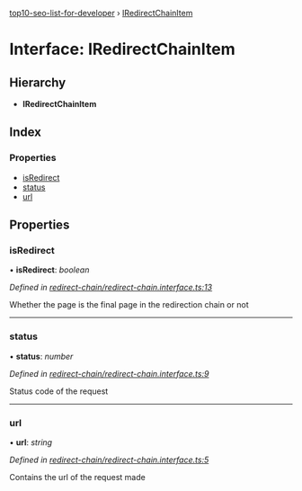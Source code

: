[top10-seo-list-for-developer](../README.md) › [IRedirectChainItem](iredirectchainitem.md)

# Interface: IRedirectChainItem

## Hierarchy

* **IRedirectChainItem**

## Index

### Properties

* [isRedirect](iredirectchainitem.md#isredirect)
* [status](iredirectchainitem.md#status)
* [url](iredirectchainitem.md#url)

## Properties

###  isRedirect

• **isRedirect**: *boolean*

*Defined in [redirect-chain/redirect-chain.interface.ts:13](https://github.com/deepcrawl/top10-seo-list-for-developer/blob/bfde32e/src/metrics/metric-items/redirect-chain/redirect-chain.interface.ts#L13)*

Whether the page is the final page in the redirection chain or not

___

###  status

• **status**: *number*

*Defined in [redirect-chain/redirect-chain.interface.ts:9](https://github.com/deepcrawl/top10-seo-list-for-developer/blob/bfde32e/src/metrics/metric-items/redirect-chain/redirect-chain.interface.ts#L9)*

Status code of the request

___

###  url

• **url**: *string*

*Defined in [redirect-chain/redirect-chain.interface.ts:5](https://github.com/deepcrawl/top10-seo-list-for-developer/blob/bfde32e/src/metrics/metric-items/redirect-chain/redirect-chain.interface.ts#L5)*

Contains the url of the request made
